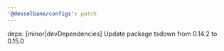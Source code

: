 ```yaml
---
'@desselbane/configs': patch
---
```


deps: [minor|devDependencies] Update package tsdown from 0.14.2 to 0.15.0
